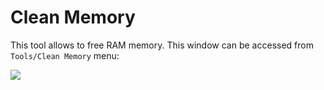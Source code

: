 # Clean Memory

This tool allows to free RAM memory. This window can be accessed from `Tools/Clean Memory` menu:

![](https://raw.githubusercontent.com/G1ANT-Robot/G1ANT.Manual/raw/develop/G1ANT.Manual/-assets/clean-memory.jpg)

